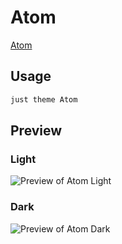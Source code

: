 # Atom

[Atom](#)

## Usage

```bash
just theme Atom
```

## Preview

### Light

![Preview of Atom Light](preview-light.png)

### Dark

![Preview of Atom Dark](preview-dark.png)
